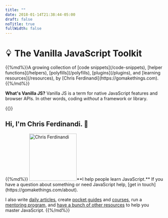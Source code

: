 ```yaml
---
title: ""
date: 2018-01-14T21:38:44-05:00
draft: false
noTitle: true
fullWidth: false
---
```


<h1 class="text-xlarge margin-bottom-small"><svg xmlns="http://www.w3.org/2000/svg" style="height:.8em;width:.8em"  viewBox="0 0 16 16"><title></title><path fill="currentColor" d="M13 6.5a3.506 3.506 0 0 0-2.004-3.164C10.91 1.482 9.375 0 7.5 0S4.09 1.482 4.004 3.336A3.504 3.504 0 0 0 2 6.5c0 1.446.882 2.69 2.136 3.223l2.915 5.996a.5.5 0 0 0 .9 0l2.915-5.996A3.506 3.506 0 0 0 13.002 6.5zM9.5 9h-4C4.122 9 3 7.878 3 6.5a2.503 2.503 0 0 1 3.333-2.358.5.5 0 1 0 .333-.943 3.499 3.499 0 0 0-1.622-.169A2.504 2.504 0 0 1 7.499 1a2.502 2.502 0 0 1 1.863 4.167.5.5 0 1 0 .745.666c.367-.41.629-.897.77-1.419A2.506 2.506 0 0 1 11.998 6.5c0 1.378-1.121 2.5-2.5 2.5z"/></svg> The Vanilla JavaScript Toolkit</h1>

<p class="text-large">{{%md%}}A growing collection of [code snippets](/code-snippets), [helper functions](/helpers), [polyfills](/polyfills), [plugins](/plugins), and [learning resources](/resources), by [Chris&nbsp;Ferdinandi](https://gomakethings.com).{{%/md%}}</p>

**What's Vanilla JS?** Vanilla JS is a term for native JavaScript features and browser APIs. In other words, coding *without* a framework or library.

{{<mailchimp intro>}}

## Hi, I'm Chris Ferdinandi. 👋

<div class="clearfix">
{{%md%}}
<img src="/img/chris-ferdinandi-high-res.jpg" alt="Chris Ferdinandi" width="150" height="150" class="img-circle alignleft margin-bottom">**I help people learn JavaScript.** If you have a question about something or need JavaScript help, [get&nbsp;in&nbsp;touch](https://gomakethings.com/about).

I also write [daily articles](https://gomakethings.com/articles/), create [pocket guides](https://gomakethings.com/guides/) and [courses](https://gomakethings.com/courses/), run a [mentoring program](https://gomakethings.com/mentoring/), and [have a bunch of other resources](https://gomakethings.com/resources/) to help you master JavaScript.
{{%/md%}}
</div>